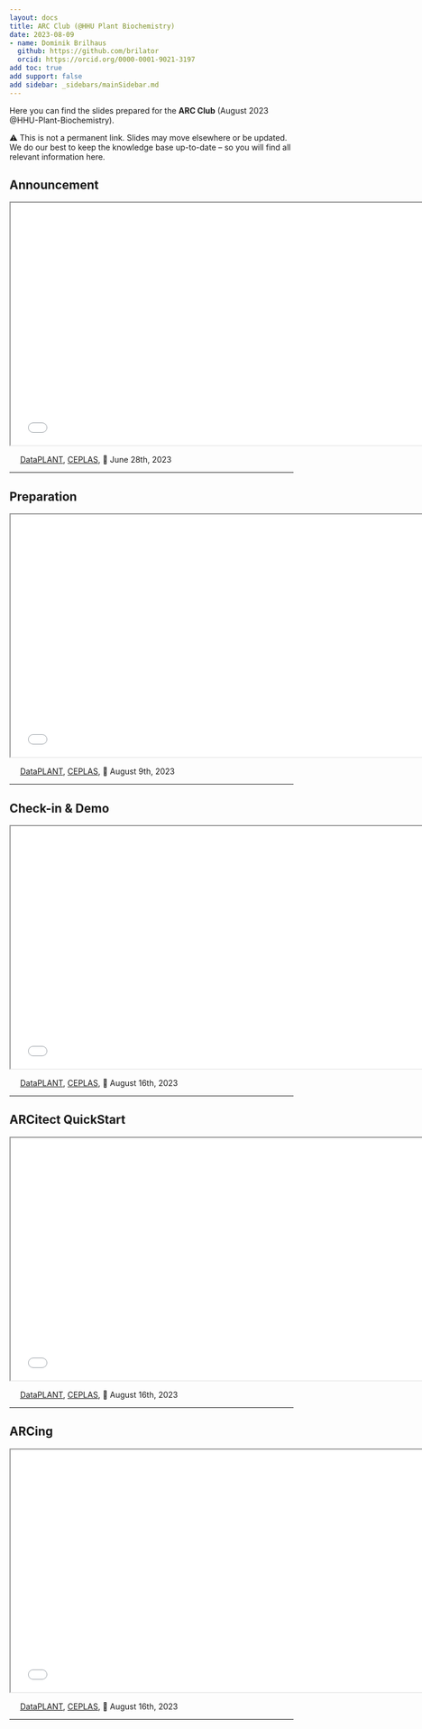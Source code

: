 ```yaml
---
layout: docs
title: ARC Club (@HHU Plant Biochemistry)
date: 2023-08-09
- name: Dominik Brilhaus
  github: https://github.com/brilator
  orcid: https://orcid.org/0000-0001-9021-3197
add toc: true
add support: false
add sidebar: _sidebars/mainSidebar.md
---
```


Here you can find the slides prepared for the **ARC Club** (August 2023 @HHU-Plant-Biochemistry).

:warning: This is not a permanent link. Slides may move elsewhere or be updated. We do our best to keep the knowledge base up-to-date &ndash; so you will find all relevant information here.

## Announcement

<iframe src="./00-announcement.html" style="height:430px; width:750px;" ></iframe>

<a href="https://creativecommons.org/licenses/by/4.0/"><img src="https://mirrors.creativecommons.org/presskit/buttons/88x31/svg/by.svg" style="height:15px"></a> [DataPLANT](https://nfdi4plants.org/), [CEPLAS](https://ceplas.eu), 📆 June 28th, 2023

<hr>

## Preparation

<iframe src="./01-preparation.html" style="height:430px; width:750px;" ></iframe>

<a href="https://creativecommons.org/licenses/by/4.0/"><img src="https://mirrors.creativecommons.org/presskit/buttons/88x31/svg/by.svg" style="height:15px"></a> [DataPLANT](https://nfdi4plants.org/), [CEPLAS](https://ceplas.eu), 📆 August 9th, 2023

<hr>

## Check-in & Demo

<iframe src="./02-intro-arc.html" style="height:430px; width:750px;" ></iframe>

<a href="https://creativecommons.org/licenses/by/4.0/"><img src="https://mirrors.creativecommons.org/presskit/buttons/88x31/svg/by.svg" style="height:15px"></a> [DataPLANT](https://nfdi4plants.org/), [CEPLAS](https://ceplas.eu), 📆 August 16th, 2023

<hr>

## ARCitect QuickStart

<iframe src="./04-ARCitect-quickstart.html" style="height:430px; width:750px;" ></iframe>

<a href="https://creativecommons.org/licenses/by/4.0/"><img src="https://mirrors.creativecommons.org/presskit/buttons/88x31/svg/by.svg" style="height:15px"></a> [DataPLANT](https://nfdi4plants.org/), [CEPLAS](https://ceplas.eu), 📆 August 16th, 2023

<hr>

## ARCing

<iframe src="./05-ARCing.html" style="height:430px; width:750px;" ></iframe>

<a href="https://creativecommons.org/licenses/by/4.0/"><img src="https://mirrors.creativecommons.org/presskit/buttons/88x31/svg/by.svg" style="height:15px"></a> [DataPLANT](https://nfdi4plants.org/), [CEPLAS](https://ceplas.eu), 📆 August 16th, 2023

<hr>
